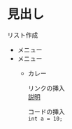 # 見出し

リスト作成
* メニュー
* メニュー
  * カレー
 
    リンクの挿入  
    [説明](https://qiita.com/kamorits/items/6f342da395ad57468ae3)

    コードの挿入  
    ```int a = 10;```
